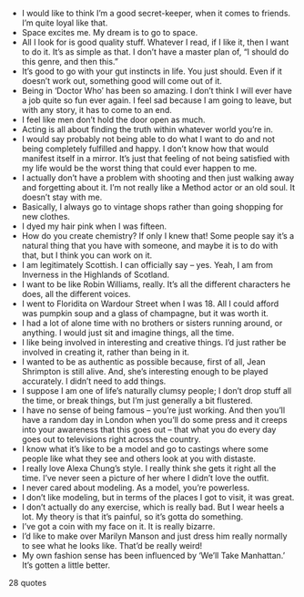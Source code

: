  - I would like to think I’m a good secret-keeper, when it comes to friends. I’m quite loyal like that.
 - Space excites me. My dream is to go to space.
 - All I look for is good quality stuff. Whatever I read, if I like it, then I want to do it. It’s as simple as that. I don’t have a master plan of, “I should do this genre, and then this.”
 - It’s good to go with your gut instincts in life. You just should. Even if it doesn’t work out, something good will come out of it.
 - Being in ‘Doctor Who’ has been so amazing. I don’t think I will ever have a job quite so fun ever again. I feel sad because I am going to leave, but with any story, it has to come to an end.
 - I feel like men don’t hold the door open as much.
 - Acting is all about finding the truth within whatever world you’re in.
 - I would say probably not being able to do what I want to do and not being completely fulfilled and happy. I don’t know how that would manifest itself in a mirror. It’s just that feeling of not being satisfied with my life would be the worst thing that could ever happen to me.
 - I actually don’t have a problem with shooting and then just walking away and forgetting about it. I’m not really like a Method actor or an old soul. It doesn’t stay with me.
 - Basically, I always go to vintage shops rather than going shopping for new clothes.
 - I dyed my hair pink when I was fifteen.
 - How do you create chemistry? If only I knew that! Some people say it’s a natural thing that you have with someone, and maybe it is to do with that, but I think you can work on it.
 - I am legitimately Scottish. I can officially say – yes. Yeah, I am from Inverness in the Highlands of Scotland.
 - I want to be like Robin Williams, really. It’s all the different characters he does, all the different voices.
 - I went to Floridita on Wardour Street when I was 18. All I could afford was pumpkin soup and a glass of champagne, but it was worth it.
 - I had a lot of alone time with no brothers or sisters running around, or anything. I would just sit and imagine things, all the time.
 - I like being involved in interesting and creative things. I’d just rather be involved in creating it, rather than being in it.
 - I wanted to be as authentic as possible because, first of all, Jean Shrimpton is still alive. And, she’s interesting enough to be played accurately. I didn’t need to add things.
 - I suppose I am one of life’s naturally clumsy people; I don’t drop stuff all the time, or break things, but I’m just generally a bit flustered.
 - I have no sense of being famous – you’re just working. And then you’ll have a random day in London when you’ll do some press and it creeps into your awareness that this goes out – that what you do every day goes out to televisions right across the country.
 - I know what it’s like to be a model and go to castings where some people like what they see and others look at you with distaste.
 - I really love Alexa Chung’s style. I really think she gets it right all the time. I’ve never seen a picture of her where I didn’t love the outfit.
 - I never cared about modeling. As a model, you’re powerless.
 - I don’t like modeling, but in terms of the places I got to visit, it was great.
 - I don’t actually do any exercise, which is really bad. But I wear heels a lot. My theory is that it’s painful, so it’s gotta do something.
 - I’ve got a coin with my face on it. It is really bizarre.
 - I’d like to make over Marilyn Manson and just dress him really normally to see what he looks like. That’d be really weird!
 - My own fashion sense has been influenced by ‘We’ll Take Manhattan.’ It’s gotten a little better.

28 quotes